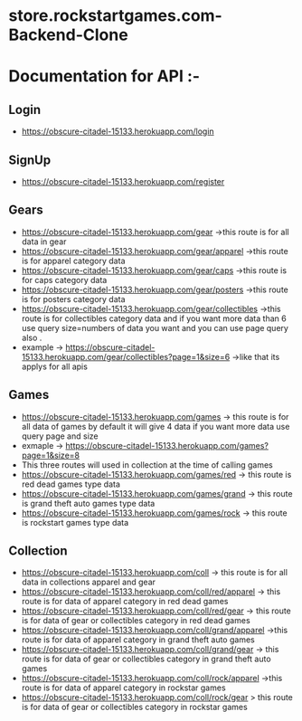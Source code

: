 # store.rockstartgames.com-Backend-Clone
<h1>Documentation for API :-</h1>

<h2>Login</h2>

- https://obscure-citadel-15133.herokuapp.com/login

<h2>SignUp</h2>

- https://obscure-citadel-15133.herokuapp.com/register

<h2>Gears</h2>

- https://obscure-citadel-15133.herokuapp.com/gear  ->this route is for all data in gear
- https://obscure-citadel-15133.herokuapp.com/gear/apparel   ->this route is for apparel category data
- https://obscure-citadel-15133.herokuapp.com/gear/caps  ->this route is for caps category data
- https://obscure-citadel-15133.herokuapp.com/gear/posters  ->this route is for posters category data
- https://obscure-citadel-15133.herokuapp.com/gear/collectibles  ->this route is for collectibles category data  and  if you want more data than 6 use query size=numbers of data you want and you can use page query also . 
- example ->
 https://obscure-citadel-15133.herokuapp.com/gear/collectibles?page=1&size=6   ->like that its applys for all apis 

<h2>Games</h2>

- https://obscure-citadel-15133.herokuapp.com/games  -> this route is for all data of games by default it will give 4 data
if you want more data use query page and size  
- exmaple ->  https://obscure-citadel-15133.herokuapp.com/games?page=1&size=8
- This three routes will used in collection at the time of calling games 
- https://obscure-citadel-15133.herokuapp.com/games/red  -> this route is red dead games type data
- https://obscure-citadel-15133.herokuapp.com/games/grand  -> this route is grand theft auto  games type data
- https://obscure-citadel-15133.herokuapp.com/games/rock   -> this route is rockstart games type data

<h2>Collection</h2>

- https://obscure-citadel-15133.herokuapp.com/coll  -> this route is for all data in collections apparel and gear
- https://obscure-citadel-15133.herokuapp.com/coll/red/apparel  -> this route is for data of apparel category in red dead games
- https://obscure-citadel-15133.herokuapp.com/coll/red/gear  -> this route is for data of  gear or collectibles category in red dead games
- https://obscure-citadel-15133.herokuapp.com/coll/grand/apparel  ->this route is for data of apparel category in grand theft auto games
- https://obscure-citadel-15133.herokuapp.com/coll/grand/gear   -> this route is for data of  gear or collectibles category in grand theft auto  games
- https://obscure-citadel-15133.herokuapp.com/coll/rock/apparel   ->this route is for data of apparel category in rockstar  games
- https://obscure-citadel-15133.herokuapp.com/coll/rock/gear  > this route is for data of  gear or collectibles category in rockstar  games
